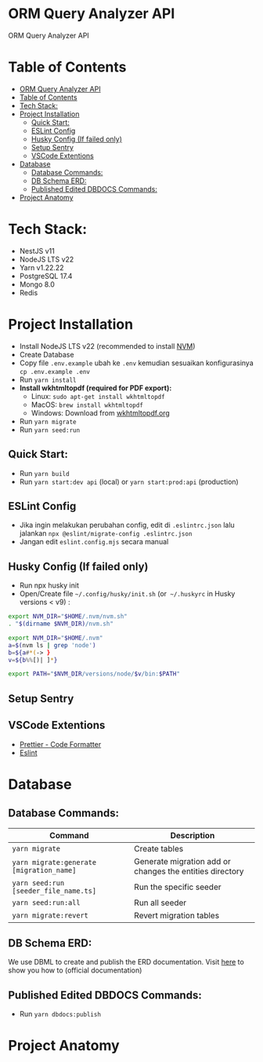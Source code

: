 # ORM Query Analyzer API

ORM Query Analyzer API

# Table of Contents

- [ORM Query Analyzer API](#orm-query-analyzer-api)
- [Table of Contents](#table-of-contents)
- [Tech Stack:](#tech-stack)
- [Project Installation](#project-installation)
    - [Quick Start:](#quick-start)
    - [ESLint Config](#eslint-config)
    - [Husky Config (If failed only)](#husky-config-if-failed-only)
    - [Setup Sentry](#setup-sentry)
    - [VSCode Extentions](#vscode-extentions)
- [Database](#database)
    - [Database Commands:](#database-commands)
    - [DB Schema ERD:](#db-schema-erd)
    - [Published Edited DBDOCS Commands:](#published-edited-dbdocs-commands)
- [Project Anatomy](#project-anatomy)

# Tech Stack:

- NestJS v11
- NodeJS LTS v22
- Yarn v1.22.22
- PostgreSQL 17.4
- Mongo 8.0
- Redis

# Project Installation

- Install NodeJS LTS v22 (recommended to install [NVM](https://github.com/nvm-sh/nvm))
- Create Database
- Copy file `.env.example` ubah ke `.env` kemudian sesuaikan konfigurasinya `cp .env.example .env`
- Run `yarn install`
- **Install wkhtmltopdf (required for PDF export):**
    - Linux: `sudo apt-get install wkhtmltopdf`
    - MacOS: `brew install wkhtmltopdf`
    - Windows: Download from [wkhtmltopdf.org](https://wkhtmltopdf.org/downloads.html)
- Run `yarn migrate`
- Run `yarn seed:run`

## Quick Start:

- Run `yarn build`
- Run `yarn start:dev api` (local) or `yarn start:prod:api` (production)

## ESLint Config

- Jika ingin melakukan perubahan config, edit di `.eslintrc.json` lalu jalankan `npx @eslint/migrate-config .eslintrc.json`
- Jangan edit `eslint.config.mjs` secara manual

## Husky Config (If failed only)

- Run npx husky init
- Open/Create file `~/.config/husky/init.sh` (or` ~/.huskyrc` in Husky versions < v9) :

```sh
export NVM_DIR="$HOME/.nvm/nvm.sh"
. "$(dirname $NVM_DIR)/nvm.sh"

export NVM_DIR="$HOME/.nvm"
a=$(nvm ls | grep 'node')
b=${a#*(-> }
v=${b%%[)| ]*}

export PATH="$NVM_DIR/versions/node/$v/bin:$PATH"
```

## Setup Sentry

## VSCode Extentions

- [Prettier - Code Formatter](https://marketplace.visualstudio.com/items?itemName=esbenp.prettier-vscode)
- [Eslint](https://marketplace.visualstudio.com/items?itemName=dbaeumer.vscode-eslint)

# Database

## Database Commands:

| Command                                  | Description                                              |
| ---------------------------------------- | -------------------------------------------------------- |
| `yarn migrate`                           | Create tables                                            |
| `yarn migrate:generate [migration_name]` | Generate migration add or changes the entities directory |
| `yarn seed:run [seeder_file_name.ts]`    | Run the specific seeder                                  |
| `yarn seed:run:all`                      | Run all seeder                                           |
| `yarn migrate:revert`                    | Revert migration tables                                  |

## DB Schema ERD:

We use DBML to create and publish the ERD documentation. Visit [here](https://www.dbml.org/home/#dbdiagram) to show you how to (official documentation)

## Published Edited DBDOCS Commands:

- Run `yarn dbdocs:publish`

# Project Anatomy
